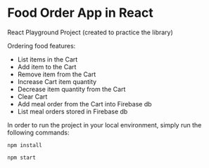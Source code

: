 # Food Order App in React

React Playground Project (created to practice the library)

Ordering food features:
- List items in the Cart
- Add item to the Cart
- Remove item from the Cart
- Increase Cart item quantity
- Decrease item quantity from the Cart
- Clear Cart
- Add meal order from the Cart into Firebase db
- List meal orders stored in Firebase db

In order to run the project in your local environment, simply run the following commands:

`npm install`

`npm start`
